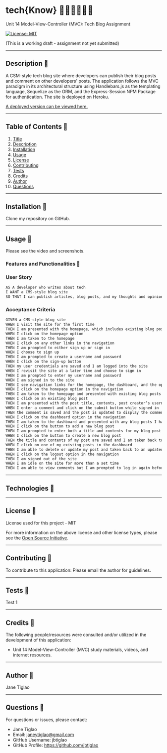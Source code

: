# tech{Know} 👩🏻‍💻👨🏽‍💻

Unit 14 Model-View-Controller (MVC): Tech Blog Assignment

[![License: MIT](https://img.shields.io/badge/License-MIT-yellow.svg)](https://opensource.org/licenses/MIT)

(This is a working draft - assignment not yet submitted)

---

## Description 📌
A CSM-style tech blog site where developers can publish their blog posts and comment on other developers' posts. The application follows the MVC paradigm in its architectural structure using Handlebars.js as the templating language, Sequelize as the ORM, and the Express-Session NPM Package for authentication. The site is deployed on Heroku.

[A deployed version can be viewed here.]()

  ---
  ## Table of Contents 📌
  1. [Title](#title)
  2. [Description](#description)
  3. [Installation](#installation)
  4. [Usage](#usage)
  5. [License](#license)
  6. [Contributing](#contributing)
  7. [Tests](#tests)
  8. [Credits](#credits)
  9. [Author](#author)
  10. [Questions](#questions)
  
  ---
  ## Installation 📌
  Clone my repository on GitHub.

  
  ---
  ## Usage 📌
  
  Please see the video and screenshots.
  
  ### Features and Functionalities 🔌
  ### User Story

```md
AS A developer who writes about tech
I WANT a CMS-style blog site
SO THAT I can publish articles, blog posts, and my thoughts and opinions
```

### Acceptance Criteria

```md
GIVEN a CMS-style blog site
WHEN I visit the site for the first time
THEN I am presented with the homepage, which includes existing blog posts if any have been posted; navigation links for the homepage and the dashboard; and the option to log in
WHEN I click on the homepage option
THEN I am taken to the homepage
WHEN I click on any other links in the navigation
THEN I am prompted to either sign up or sign in
WHEN I choose to sign up
THEN I am prompted to create a username and password
WHEN I click on the sign-up button
THEN my user credentials are saved and I am logged into the site
WHEN I revisit the site at a later time and choose to sign in
THEN I am prompted to enter my username and password
WHEN I am signed in to the site
THEN I see navigation links for the homepage, the dashboard, and the option to log out
WHEN I click on the homepage option in the navigation
THEN I am taken to the homepage and presented with existing blog posts that include the post title and the date created
WHEN I click on an existing blog post
THEN I am presented with the post title, contents, post creator’s username, and date created for that post and have the option to leave a comment
WHEN I enter a comment and click on the submit button while signed in
THEN the comment is saved and the post is updated to display the comment, the comment creator’s username, and the date created
WHEN I click on the dashboard option in the navigation
THEN I am taken to the dashboard and presented with any blog posts I have already created and the option to add a new blog post
WHEN I click on the button to add a new blog post
THEN I am prompted to enter both a title and contents for my blog post
WHEN I click on the button to create a new blog post
THEN the title and contents of my post are saved and I am taken back to an updated dashboard with my new blog post
WHEN I click on one of my existing posts in the dashboard
THEN I am able to delete or update my post and taken back to an updated dashboard
WHEN I click on the logout option in the navigation
THEN I am signed out of the site
WHEN I am idle on the site for more than a set time
THEN I am able to view comments but I am prompted to log in again before I can add, update, or delete comments
```

  ---
  
  ## Technologies 📌
  
  
  ---
  
  ## License 📌
  
  License used for this project - MIT
  
  For more information on the above license and other license types, please see the [Open Source Initiative](https://opensource.org/licenses).


  ---
  ## Contributing 📌
  
  To contribute to this application: 
  Please email the author for guidelines.

  ---
  ## Tests 📌
  Test 1

  ---
  ## Credits 📌
  
  The following people/resources were consulted and/or utilized in the development of this application:
  * Unit 14 Model-View-Controller (MVC) study materials, videos, and internet resources.

  ---
  ## Author 📌
  Jane Tiglao

  ---
  ## Questions 📌
  For questions or issues, please contact: 
  - Jane Tiglao 
  - Email: janeytiglao@gmail.com
  - GitHub Username: jbtiglao
  - GitHub Profile: https://github.com/jbtiglao

